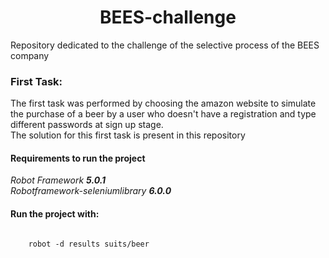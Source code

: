 <h1 align="center">BEES-challenge</h1>
Repository dedicated to the challenge of the selective process of the BEES company

<h3> First Task: </h3> 
<p>The first task was performed by choosing the amazon website to simulate the purchase of a beer by a user who doesn't have a registration and type different passwords at sign up stage.
<br>The solution for this first task is present in this repository
</p>

<h4>Requirements to run the project</h4>
<i>Robot Framework <b>5.0.1</b> </i>
<br><i>Robotframework-seleniumlibrary <b>6.0.0</b> </i>

<h4>Run the project with:</h4>
 <code>
    robot -d results suits/beer
 </code>
